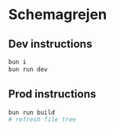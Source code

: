 # Schemagrejen

## Dev instructions
```sh
bun i
bun run dev
```

## Prod instructions
```sh
bun run build
# refresh file tree
```